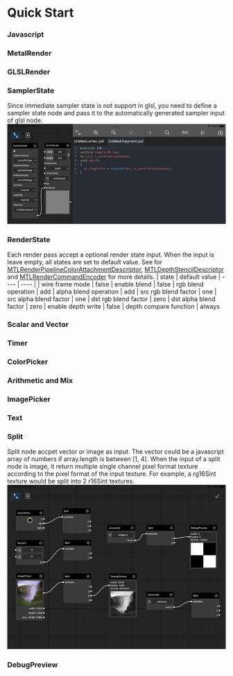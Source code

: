 # Quick Start

### Javascript


### MetalRender

### GLSLRender

### SamplerState
Since immediate sampler state is not support in glsl, you need to define a sampler state node and pass it to the automatically generated sampler input of glsl node. 
![](_assets/2.png)
### RenderState
Each render pass accept a optional render state input. When the input is leave empty, all states are set to default value. See for [MTLRenderPipelineColorAttachmentDescriptor](https://developer.apple.com/documentation/metal/mtlrenderpipelinecolorattachmentdescriptor), [MTLDepthStencilDescriptor](https://developer.apple.com/documentation/metal/mtldepthstencildescriptor/) and [MTLRenderCommandEncoder](https://developer.apple.com/documentation/metal/mtlrendercommandencoder/1516029-settrianglefillmode/) for more details. 
|  state | default value
| ---- | ---- |
| wire frame mode | false
| enable blend | false
| rgb blend operation | add
| alpha blend operation | add
| src rgb blend factor | one
| src alpha blend factor | one
| dst rgb blend factor | zero
| dst alpha blend factor | zero
| enable depth write | false
| depth compare function | always
### Scalar and Vector

### Timer
### ColorPicker
### Arithmetic and Mix
### ImagePicker
### Text
### Split
Split node accpet vector or image as input. The vector could be a javascript array of numbers if array.length is between [1, 4]. When the input of a split node is image, it return multiple single channel pixel format texture according to the pixel format of the input texture. For example, a rg16Sint texture would be split into 2 r16Sint textures.
![](_assets/3.png)
### DebugPreview
